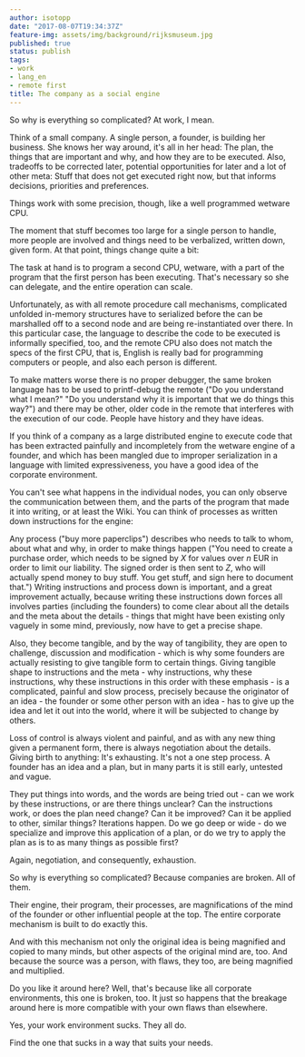 ```yaml
---
author: isotopp
date: "2017-08-07T19:34:37Z"
feature-img: assets/img/background/rijksmuseum.jpg
published: true
status: publish
tags:
- work
- lang_en
- remote first
title: The company as a social engine
---
```

So why is everything so complicated? At work, I mean. 

Think of a small company. A single person, a founder, is building her
business. She knows her way around, it's all in her head: The plan, the
things that are important and why, and how they are to be executed. Also,
tradeoffs to be corrected later, potential opportunities for later and a lot
of other meta: Stuff that does not get executed right now, but that informs
decisions, priorities and preferences. 

Things work with some precision, though, like a well programmed wetware CPU.

The moment that stuff becomes too large for a single person to handle, more
people are involved and things need to be verbalized, written down, given
form. At that point, things change quite a bit:

The task at hand is to program a second CPU, wetware, with a part of the
program that the first person has been executing. That's necessary so she
can delegate, and the entire operation can scale.

Unfortunately, as with all remote procedure call mechanisms, complicated
unfolded in-memory structures have to serialized before the can be
marshalled off to a second node and are being re-instantiated over there. In
this particular case, the language to describe the code to be executed is
informally specified, too, and the remote CPU also does not match the specs
of the first CPU, that is, English is really bad for programming computers
or people, and also each person is different.

To make matters worse there is no proper debugger, the same broken language
has to be used to printf-debug the remote ("Do you understand what I mean?"
"Do you understand why it is important that we do things this way?") and
there may be other, older code in the remote that interferes with the
execution of our code. People have history and they have ideas.

If you think of a company as a large distributed engine to execute code that
has been extracted painfully and incompletely from the wetware engine of a
founder, and which has been mangled due to improper serialization in a
language with limited expressiveness, you have a good idea of the corporate
environment.

You can't see what happens in the individual nodes, you can only observe the
communication between them, and the parts of the program that made it into
writing, or at least the Wiki. You can think of processes as written down
instructions for the engine: 

Any process ("buy more paperclips") describes who needs to talk to whom,
about what and why, in order to make things happen ("You need to create a
purchase order, which needs to be signed by _X_ for values over _n_ EUR in
order to limit our liability. The signed order is then sent to _Z_, who will
actually spend money to buy stuff. You get stuff, and sign here to document
that.")
Writing instructions and process down is important, and a great improvement
actually, because writing these instructions down forces all involves
parties (including the founders) to come clear about all the details and the
meta about the details - things that might have been existing only vaguely
in some mind, previously, now have to get a precise shape. 

Also, they become tangible, and by the way of tangibility, they are open to
challenge, discussion and modification - which is why some founders are
actually resisting to give tangible form to certain things. Giving tangible
shape to instructions and the meta - why instructions, why these
instructions, why these instructions in this order with these emphasis - is
a complicated, painful and slow process, precisely because the originator of
an idea - the founder or some other person with an idea - has to give up the
idea and let it out into the world, where it will be subjected to change by
others.

Loss of control is always violent and painful, and as with any new thing
given a permanent form, there is always negotiation about the details.
Giving birth to anything: It's exhausting. It's not a one step process. A
founder has an idea and a plan, but in many parts it is still early,
untested and vague. 

They put things into words, and the words are being tried out - can we work
by these instructions, or are there things unclear? Can the instructions
work, or does the plan need change? Can it be improved? Can it be applied to
other, similar things? Iterations happen. Do we go deep or wide - do we
specialize and improve this application of a plan, or do we try to apply the
plan as is to as many things as possible first? 

Again, negotiation, and consequently, exhaustion. 

So why is everything so complicated? Because companies are broken. All of
them.

Their engine, their program, their processes, are magnifications of the mind
of the founder or other influential people at the top. The entire corporate
mechanism is built to do exactly this.

And with this mechanism not only the original idea is being magnified and
copied to many minds, but other aspects of the original mind are, too. And
because the source was a person, with flaws, they too, are being magnified
and multiplied. 

Do you like it around here? Well, that's because like all corporate
environments, this one is broken, too. It just so happens that the breakage
around here is more compatible with your own flaws than elsewhere.

Yes, your work environment sucks. They all do.

Find the one that sucks in a way that suits your needs.
